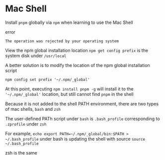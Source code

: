 # Mac Shell

Install `pnpm` globally via `npm` when learning to use the Mac Shell

error

`The operation was rejected by your operating system`

View the npm global installation location `npm get config prefix` is the system disk under `/usr/local`

A better solution is to modify the location of the npm global installation script

`npm config set prefix '~/.npm/_global'`

At this point, executing `npm install pnpm -g` will install it to the `'~/.npm/_global'` location, but still cannot find `pnpm` in the shell

Because it is not added to the shell PATH environment, there are two types of mac shells, `bash` and `zsh`

The user-defined PATh script under `bash` is `.bash_profile` corresponding to `.zprofile` under `zsh`

For example, `echo export PATH=~/.npm/_global/bin:$PATH > ~/.bash_profile` under bash is updating the shell with source `source ~/.bash_profile`

zsh is the same
